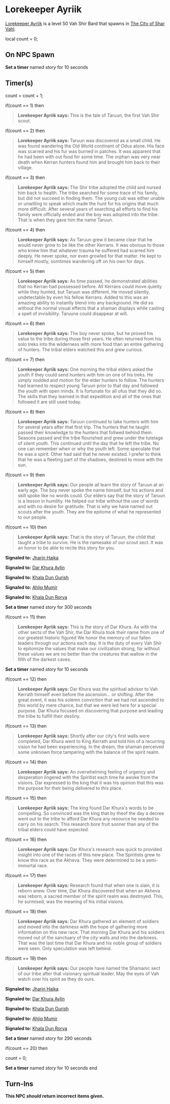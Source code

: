 # Lorekeeper Ayriik



[Lorekeeper Ayriik](/npc/155106) is a level 50 Vah Shir Bard that spawns in [The City of Shar Vahl](/zone/155).

local count = 0;


## On NPC Spawn

**Set a timer** named *story* for 10 seconds


## Timer(s)

count = count + 1;

if(count == 1) then


>**Lorekeeper Ayriik says:** This is the tale of Taruun, the first Vah Shir scout.

if(count == 2) then


>**Lorekeeper Ayriik says:** Taruun was discovered as a small child. He was found wandering the Old World continent of Odus alone. His face was scarred and his fur was burned in patches. It was apparent that he had been with out food for some time. The orphan was very near death when Kerran hunters found him and brought him back to their village.

if(count == 3) then


>**Lorekeeper Ayriik says:** The Shir tribe adopted the child and nursed him back to health. The tribe searched for some trace of his family, but did not succeed in finding them. The young cub was either unable or unwilling to speak which made the hunt for his origins that much more difficult. After several years of searching all efforts to find his family were officially ended and the boy was adopted into the tribe. That is when they gave him the name Taruun.

if(count == 4) then


>**Lorekeeper Ayriik says:** As Taruun grew it became clear that he would never grow to be like the other Kerrans. It was obvious to those who knew him that whatever trauma he suffered had scarred him deeply. He never spoke, nor even growled for that matter. He kept to himself mostly, somtimes wandering off on his own for days.

if(count == 5) then


>**Lorekeeper Ayriik says:** As time passed, he demonstrated abilities that no Kerran had possessed before. All Kerrans could move quietly while they hunted, but Taruun was different. He moved silently, undetectable by even his fellow Kerrans. Added to this was an amazing ability to instantly blend into any background. He did so without the normal visual effects that a shaman displays while casting a spell of invisibility. Taruune could disappear at will.

if(count == 6) then


>**Lorekeeper Ayriik says:** The boy never spoke, but he proved his value to the tribe during those first years. He often returned from his solo treks into the wilderness with more food than an entire gathering of hunters. The tribal elders watched this and grew curious.

if(count == 7) then


>**Lorekeeper Ayriik says:** One morning the tribal elders asked the youth if they could send hunters with him on one of his treks. He simply nodded and motion for the elder hunters to follow. The hunters had learned to respect young Taruun prior to that day and followed the youth with open minds. It is fortunate for all ofus that they did so. The skills that they learned in that expedition and all of the ones that followed it are still used today.

if(count == 8) then


>**Lorekeeper Ayriik says:** Taruun continued to take hunters with him for several years after that first trip. The hunters that he taught passed their knowledge to the hunters that follwed behind them. Seasons passed and the tribe flourished and grew under the tutelage of silent youth. This continued until the day that he left the tribe. No one can remember when or why the youth left. Some speculate that he was a spirit. Other had said that he never existed. I prefer to think that he was a fleeting part of the shadows, destined to move with the sun.

if(count == 9) then


>**Lorekeeper Ayriik says:** Our people all learn the story of Taruun at an early age. The boy never spoke the name himself, but his actions and skill spoke like no words could. Our elders say that the story of Taruun is a lesson in humility. He helped our tribe without the use of words and with no desire for gratitude. That is why we have named out scouts after the youth. They are the epitome of what he represented to our people.

if(count == 10) then


>**Lorekeeper Ayriik says:** That is the story of Taruun, the child that taught a tribe to survive. He is the namesake of our scout sect. It was an honor to be able to recite this story for you.


**Signaled to:**  [Jharin Hajka](/npc/155105)


**Signaled to:**  [Dar Khura Aylin](/npc/155140)


**Signaled to:**  [Khala Dun Gurish](/npc/155139)


**Signaled to:**  [Ahjiq Mumir](/npc/155108)


**Signaled to:**  [Khala Dun Rorya](/npc/155107)


**Set a timer** named *story* for 300 seconds

if(count == 11) then


>**Lorekeeper Ayriik says:** This is the story of Dar Khura. As with the other sects of the Vah Shir, the Dar Khura took their name from one of our greatest historic figured We honor the memory of our fallen leaders through our actions each day. It is the duty of every Vah Shir to epitomize the values that make our civilization strong, for without these values we are no better than the creatures that wallow in the filth of the darkest caves.


**Set a timer** named *story* for 10 seconds

if(count == 12) then


>**Lorekeeper Ayriik says:** Dar Khura was the spiritual advisor to Vah Kerrath himself even before the ascension... or shifting. After the great event, it was his solemn conviction that we had not ascended to this world by mere chance, but that we were led here for a special purpose. Dar Khura focused on discovering that purpose and leading the tribe to fulfill their destiny.

if(count == 13) then


>**Lorekeeper Ayriik says:** Shortly after our city's first walls were completed, Dar Khura went to King Kerrath and told him of a recurring vision he had been experiencing. In the dream, the shaman perceived some unknown force tampering with the balance of the spirit realm.

if(count == 14) then


>**Lorekeeper Ayriik says:** An overwhelming feeling of urgency and desperation lingered with the Spiritist each time he awoke from the visions. Dar expressed to the king that it was his opinion that this was the purpose for their being delivered to this place.

if(count == 15) then


>**Lorekeeper Ayriik says:** The king found Dar Khura's words to be compelling. So convinced was the king that by theof the day a decree went out to the tribe to afford Dar Khura any resource he needed to carry on his search. This research bore fruit sooner than any of the tribal elders could have expected.

if(count == 16) then


>**Lorekeeper Ayriik says:** Dar Khura's research was quick to provided insight into one of the races of this new place. The Spiritists grew to know this race as the Akheva. They were determined to be a semi-immortal race.

if(count == 17) then


>**Lorekeeper Ayriik says:** Research found that when one is slain, it is reborn anew. Over time, Dar Khura discovered that when an Akheva was reborn, a sacred member of the spirit realm was destroyed. This, he surmised, was the meaning of his initial visions.

if(count == 18) then


>**Lorekeeper Ayriik says:** Dar Khura gathered an element of soldiers and moved into the darkness with the hope of gathering more information on this new race. That morning Dar Khura and his soldiers moved out of the sanctuary of the city walls and into the darkness. That was the last time that Dar Khura and his noble group of soldiers were seen. Only speculation was left behind.

if(count == 19) then


>**Lorekeeper Ayriik says:** Our people have named the Shamanic sect of our tribe after that visionary spiritual leader. May the eyes of Vah watch over his spirit as they do ours.


**Signaled to:**  [Jharin Hajka](/npc/155105)


**Signaled to:**  [Dar Khura Aylin](/npc/155140)


**Signaled to:**  [Khala Dun Gurish](/npc/155139)


**Signaled to:**  [Ahjiq Mumir](/npc/155108)


**Signaled to:**  [Khala Dun Rorya](/npc/155107)


**Set a timer** named *story* for 290 seconds

if(count == 20) then


count = 0;


**Set a timer** named *story* for 10 seconds
end



## Turn-Ins



**This NPC *should* return incorrect items given.**





